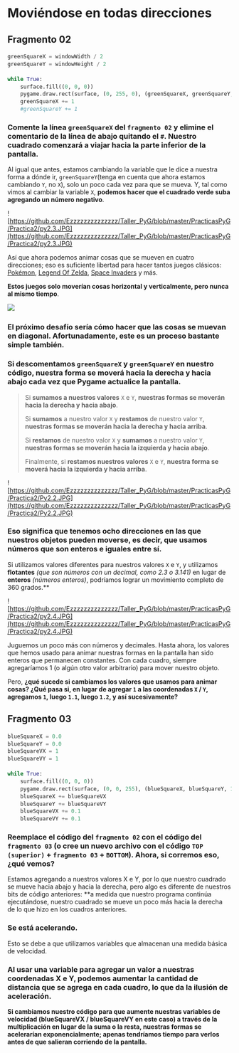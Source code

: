 # Moviéndose en todas direcciones

## Fragmento 02
```python
greenSquareX = windowWidth / 2
greenSquareY = windowHeight / 2

while True:
    surface.fill((0, 0, 0))
    pygame.draw.rect(surface, (0, 255, 0), (greenSquareX, greenSquareY, 10, 10))
    greenSquareX += 1
    #greenSquareY += 1
```

### **Comente la línea `greenSquareX` del `fragmento 02` y elimine el comentario de la línea de abajo quitando el `#`. Nuestro cuadrado comenzará a viajar hacia la parte inferior de la pantalla**. 

Al igual que antes, estamos cambiando la variable que le dice a nuestra forma a dónde ir, `greenSquareY`(tenga en cuenta que ahora estamos cambiando `Y`, no `X`), solo un poco cada vez para que se mueva. Y, tal como vimos al cambiar la variable `X`, **podemos hacer que el cuadrado verde suba agregando un número negativo**.

![https://github.com/Ezzzzzzzzzzzzzz/Taller_PyG/blob/master/PracticasPyG/Practica2/py2.3.JPG](https://github.com/Ezzzzzzzzzzzzzz/Taller_PyG/blob/master/PracticasPyG/Practica2/py2.3.JPG)

Así que ahora podemos animar cosas que se mueven en cuatro direcciones; eso es suficiente libertad para hacer tantos juegos clásicos: [Pokémon](https://www.youtube.com/watch?v=s_4zaj8EbFI), [Legend Of Zelda](https://www.zelda.com/), [Space Invaders](https://elgoog.im/space-invaders/) y más. 

**Estos juegos solo moverían cosas horizontal y verticalmente, pero nunca al mismo tiempo**. 

![](https://media.giphy.com/media/xyKxclKcUXfaM/giphy.gif)

### **El próximo desafío sería cómo hacer que las cosas se muevan en diagonal.** Afortunadamente, este es un proceso bastante simple también.

### Si **descomentamos** `greenSquareX` y `greenSquareY` en nuestro código, nuestra forma se moverá hacia la derecha y hacia abajo cada vez que Pygame actualice la pantalla. 
>
>Si **sumamos a nuestros valores** `X` e `Y`, **nuestras formas se moverán hacia la derecha y hacia abajo**. 
>
>Si **sumamos** a nuestro valor `X` y **restamos** de nuestro valor `Y`, **nuestras formas se moverán hacia la derecha y hacia arriba**. 
>
>Si **restamos** de nuestro valor `X` y **sumamos** a nuestro valor `Y`, **nuestras formas se moverán hacia la izquierda y hacia abajo**. 
>
>Finalmente, si **restamos nuestros valores** `X` e `Y`, **nuestra forma se moverá hacia la izquierda y hacia arriba**. 

![https://github.com/Ezzzzzzzzzzzzzz/Taller_PyG/blob/master/PracticasPyG/Practica2/Py2.2.JPG](https://github.com/Ezzzzzzzzzzzzzz/Taller_PyG/blob/master/PracticasPyG/Practica2/Py2.2.JPG)

### Eso significa que tenemos ocho direcciones en las que nuestros objetos pueden moverse, es decir, que usamos números que son enteros e iguales entre sí. 

Si utilizamos valores diferentes para nuestros valores `X` e `Y`, y utilizamos **flotantes** *(que son números con un decimal, como 2.3 o 3.141)* en lugar de **enteros** *(números enteros)*, podríamos lograr un movimiento completo de 360 grados.**

![https://github.com/Ezzzzzzzzzzzzzz/Taller_PyG/blob/master/PracticasPyG/Practica2/py2.4.JPG](https://github.com/Ezzzzzzzzzzzzzz/Taller_PyG/blob/master/PracticasPyG/Practica2/py2.4.JPG)

Juguemos un poco más con números y decimales. Hasta ahora, los valores que hemos usado para animar nuestras formas en la pantalla han sido enteros que permanecen constantes. Con cada cuadro, siempre agregaríamos 1 (o algún otro valor arbitrario) para mover nuestro objeto. 

Pero, **¿qué sucede si cambiamos los valores que usamos para animar cosas? ¿Qué pasa si, en lugar de agregar `1` a las coordenadas `X` / `Y`, agregamos `1`, luego `1.1`, luego `1.2`, y así sucesivamente?**

## Fragmento 03
```python
blueSquareX = 0.0
blueSquareY = 0.0
blueSquareVX = 1
blueSquareVY = 1

while True:
	surface.fill((0, 0, 0))
	pygame.draw.rect(surface, (0, 0, 255), (blueSquareX, blueSquareY, 10, 10)
	blueSquareX += blueSquareVX
	blueSquareY += blueSquareVY
	blueSquareVX += 0.1
	blueSquareVY += 0.1
```

### Reemplace el código del `fragmento 02` con el código del `fragmento 03` (o cree un nuevo archivo con el código `TOP (superior)` + `fragmento 03` + `BOTTOM`). **Ahora, si corremos eso, ¿qué vemos?**

 Estamos agregando a nuestros valores X e Y, por lo que nuestro cuadrado se mueve hacia abajo y hacia la derecha, pero algo es diferente de nuestros bits de código anteriores: **a medida que nuestro programa continúa ejecutándose, nuestro cuadrado se mueve un poco más hacia la derecha de lo que hizo en los cuadros anteriores. 
### Se está acelerando. 

Esto se debe a que utilizamos variables que almacenan una medida básica de velocidad. 

### Al usar una variable para agregar un valor a nuestras coordenadas X e Y, podemos aumentar la cantidad de distancia que se agrega en cada cuadro, lo que da la ilusión de aceleración. 

**Si cambiamos nuestro código para que aumente nuestras variables de velocidad (blueSquareVX / blueSquareVY en este caso) a través de la multiplicación en lugar de la suma o la resta, nuestras formas se acelerarían exponencialmente; apenas tendríamos tiempo para verlos antes de que salieran corriendo de la pantalla.**
<!--stackedit_data:
eyJoaXN0b3J5IjpbMjkyNjYxODUzLDEzOTY1NDQxMjMsMTQyND
c2Mjk2OCwtNTczMzM5NDM2LDEwOTQ3NjIzODgsLTM5NTgwODkw
NywxMDE2OTc3NTYxLDE5NzY4MjcxMjUsMzcxNzA3Mzc3LDEzOT
Q1ODk0NSwtNDM1NTA0NTk4LC0xODY1NjY4ODE4LDk4MTUyMDA3
NV19
-->